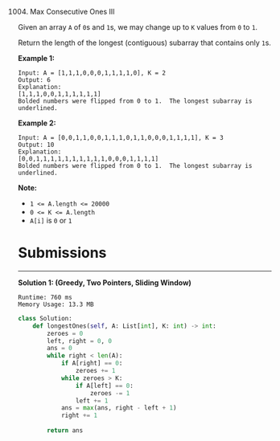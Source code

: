 1004. Max Consecutive Ones III

Given an array `A` of `0`s and `1`s, we may change up to `K` values from `0` to `1`.

Return the length of the longest (contiguous) subarray that contains only `1`s. 

 

**Example 1:**
```
Input: A = [1,1,1,0,0,0,1,1,1,1,0], K = 2
Output: 6
Explanation: 
[1,1,1,0,0,1,1,1,1,1,1]
Bolded numbers were flipped from 0 to 1.  The longest subarray is underlined.
```

**Example 2:**
```
Input: A = [0,0,1,1,0,0,1,1,1,0,1,1,0,0,0,1,1,1,1], K = 3
Output: 10
Explanation: 
[0,0,1,1,1,1,1,1,1,1,1,1,0,0,0,1,1,1,1]
Bolded numbers were flipped from 0 to 1.  The longest subarray is underlined.
```

**Note:**

* `1 <= A.length <= 20000`
* `0 <= K <= A.length`
* `A[i]` is `0` or `1`

# Submissions
---
**Solution 1: (Greedy, Two Pointers, Sliding Window)**
```
Runtime: 760 ms
Memory Usage: 13.3 MB
```
```python
class Solution:
    def longestOnes(self, A: List[int], K: int) -> int:
        zeroes = 0
        left, right = 0, 0
        ans = 0
        while right < len(A):
            if A[right] == 0:
                zeroes += 1
            while zeroes > K:
                if A[left] == 0:
                    zeroes -= 1
                left += 1
            ans = max(ans, right - left + 1)
            right += 1
        
        return ans
```